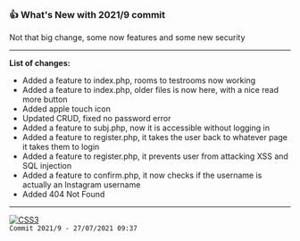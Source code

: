### 👍 What's New with 2021/9 commit
Not that big change, some now features and some new security

---
**List of changes:**
- Added a feature to index.php, rooms to testrooms now working
- Added a feature to index.php, older files is now here, with a nice read more button
- Added apple touch icon
- Updated CRUD, fixed no password error
- Added a feature to subj.php, now it is accessible without logging in
- Added a feature to register.php, it takes the user back to whatever page it takes them to login
- Added a feature to register.php, it prevents user from attacking XSS and SQL injection
- Added a feature to confirm.php, it now checks if the username is actually an Instagram username
- Added 404 Not Found
---
<a href="#"><img title="SEE YOU SOON" alt="CSS3" src="https://img.shields.io/badge/SEE YOU SOON IN THE NEXT UPDATE-F54748?style=for-the-badge" /></a><br>
`Commit 2021/9 - 27/07/2021 09:37`